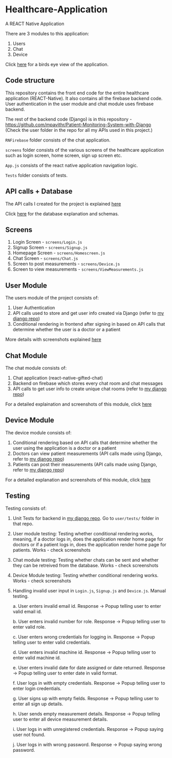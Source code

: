 # Healthcare-Application

A REACT Native Application

There are 3 modules to this application: 
1. Users
2. Chat
3. Device

Click [here](https://github.com/mpavithr/healthcare-platform/wiki/Bird's-eye-view-of-the-application) for a birds eye view of the application.

## Code structure

This repository contains the front end code for the entire healthcare application (REACT-Native). It also contains all the firebase backend code. User authentication in the user module and chat module uses firebase backend. 

The rest of the backend code (Django) is in this repository - https://github.com/mpavithr/Patient-Monitoring-System-with-Django (Check the user folder in the repo for all my APIs used in this project.)

```RNFirebase``` folder consists of the chat application.

```screens``` folder consists of the various screens of the healthcare application such as login screen, home screen, sign up screen etc.

```App.js``` consists of the react native application navigation logic.

```Tests``` folder consists of tests.

## API calls + Database

The API calls I created for the project is explained [here](https://github.com/mpavithr/healthcare-platform/wiki/API-explanation)

Click [here](https://github.com/mpavithr/healthcare-platform/wiki/Database) for the database explanation and schemas.

## Screens 

1. Login Screen - ```screens/Login.js```
2. Signup Screen - ```screens/Signup.js```
3. Homepage Screen - ```screens/Homescreen.js```
4. Chat Screen - ```screens/Chat.js```
5. Screen to post measurements - ```screens/Device.js```
6. Screen to view measurements - ```screens/ViewMeasurements.js```

## User Module

The users module of the project consists of:
1. User Authentication
2. API calls used to store and get user info created via Django (refer to [my django repo](https://github.com/mpavithr/Patient-Monitoring-System-with-Django))
3. Conditional rendering in frontend after signing in based on API calls that determine whether the user is a doctor or a patient 

More details with screenshots explained [here](https://github.com/mpavithr/healthcare-platform/wiki/Users)

## Chat Module
 
The chat module consists of:
1. Chat application (react-native-gifted-chat)
2. Backend on firebase which stores every chat room and chat messages
3. API calls to get user info to create unique chat rooms (refer to [my django repo](https://github.com/mpavithr/Patient-Monitoring-System-with-Django))

For a detailed explaination and screenshots of this module, click [here](https://github.com/mpavithr/healthcare-platform/wiki/Chat)

## Device Module

The device module consists of:
1. Conditional rendering based on API calls that determine whether the user using the application is a doctor or a patient
2. Doctors can view patient measurements (API calls made using Django, refer to [my django repo](https://github.com/mpavithr/Patient-Monitoring-System-with-Django))
3. Patients can post their measurements (API calls made using Django, refer to [my django repo](https://github.com/mpavithr/Patient-Monitoring-System-with-Django))

For a detailed explanation and screenshots of this module, click [here](https://github.com/mpavithr/healthcare-platform/wiki/Device)

## Testing 

Testing consists of:

1. Unit Tests for backend in [my django repo](https://github.com/mpavithr/Patient-Monitoring-System-with-Django). Go to ```user/tests/``` folder in that repo.

2. User module testing: Testing whether conditional rendering works, meaning, if a doctor logs in, does the application render home page for doctors or if a patient logs in, does the application render home page for patients. Works - check screenshots

3. Chat module testing: Testing whether chats can be sent and whether they can be retreived from the database. Works - check screenshots

4. Device Module testing: Testing whether conditional rendering works. Works - check screenshots

5. Handling invalid user input in ```Login.js```, ```Signup.js``` and ```Device.js```. Manual testing.

   a. User enters invalid email id. Response -> Popup telling user to enter valid email id.
   
   b. User enters invalid number for role. Response -> Popup telling user to enter valid role.
   
   c. User enters wrong credentials for logging in. Response -> Popup telling user to enter valid credentials.
   
   d. User enters invalid machine id. Response -> Popup telling user to enter valid machine id.
   
   e. User enters invalid date for date assigned or date returned. Response -> Popup telling user to enter date in valid format.
   
   f. User logs in with empty credentials. Response -> Popup telling user to enter login credentials.
   
   g. User signs up with empty fields. Response -> Popup telling user to enter all sign up details.
   
   h. User sends empty measurement details. Response -> Popup telling user to enter all device measurement details.
   
   i. User logs in with unregistered credentials. Response -> Popup saying user not found.
   
   j. User logs in with wrong password. Response -> Popup saying wrong password.
